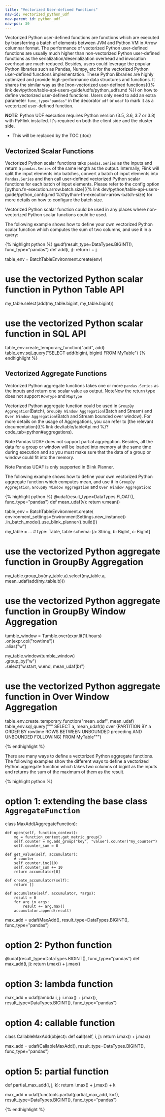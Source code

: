 ```yaml
---
title: "Vectorized User-defined Functions"
nav-id: vectorized_python_udf
nav-parent_id: python_udf
nav-pos: 30
---
```

<!--
Licensed to the Apache Software Foundation (ASF) under one
or more contributor license agreements.  See the NOTICE file
distributed with this work for additional information
regarding copyright ownership.  The ASF licenses this file
to you under the Apache License, Version 2.0 (the
"License"); you may not use this file except in compliance
with the License.  You may obtain a copy of the License at

  http://www.apache.org/licenses/LICENSE-2.0

Unless required by applicable law or agreed to in writing,
software distributed under the License is distributed on an
"AS IS" BASIS, WITHOUT WARRANTIES OR CONDITIONS OF ANY
KIND, either express or implied.  See the License for the
specific language governing permissions and limitations
under the License.
-->

Vectorized Python user-defined functions are functions which are executed by transferring a batch of elements between JVM and Python VM in Arrow columnar format.
The performance of vectorized Python user-defined functions are usually much higher than non-vectorized Python user-defined functions as the serialization/deserialization
overhead and invocation overhead are much reduced. Besides, users could leverage the popular Python libraries such as Pandas, Numpy, etc for the vectorized Python user-defined functions implementation.
These Python libraries are highly optimized and provide high-performance data structures and functions. It shares the similar way as the
[non-vectorized user-defined functions]({% link dev/python/table-api-users-guide/udfs/python_udfs.md %}) on how to define vectorized user-defined functions.
Users only need to add an extra parameter `func_type="pandas"` in the decorator `udf` or `udaf` to mark it as a vectorized user-defined function.

**NOTE:** Python UDF execution requires Python version (3.5, 3.6, 3.7 or 3.8) with PyFlink installed. It's required on both the client side and the cluster side. 

* This will be replaced by the TOC
{:toc}

## Vectorized Scalar Functions

Vectorized Python scalar functions take `pandas.Series` as the inputs and return a `pandas.Series` of the same length as the output.
Internally, Flink will split the input elements into batches, convert a batch of input elements into `Pandas.Series`
and then call user-defined vectorized Python scalar functions for each batch of input elements. Please refer to the config option
[python.fn-execution.arrow.batch.size]({% link dev/python/table-api-users-guide/python_config.md %}#python-fn-execution-arrow-batch-size) for more details
on how to configure the batch size.

Vectorized Python scalar function could be used in any places where non-vectorized Python scalar functions could be used.

The following example shows how to define your own vectorized Python scalar function which computes the sum of two columns,
and use it in a query:

{% highlight python %}
@udf(result_type=DataTypes.BIGINT(), func_type="pandas")
def add(i, j):
  return i + j

table_env = BatchTableEnvironment.create(env)

# use the vectorized Python scalar function in Python Table API
my_table.select(add(my_table.bigint, my_table.bigint))

# use the vectorized Python scalar function in SQL API
table_env.create_temporary_function("add", add)
table_env.sql_query("SELECT add(bigint, bigint) FROM MyTable")
{% endhighlight %}

## Vectorized Aggregate Functions

Vectorized Python aggregate functions takes one or more `pandas.Series` as the inputs and return one scalar value as output.
<span class="label label-info">Note</span>Now the return type does not support `RowType` and `MapType`

Vectorized Python aggregate function could be used in `GroupBy Aggregation`(Batch), `GroupBy Window Aggregation`(Batch and Stream) and 
`Over Window Aggregation`(Batch and Stream bounded over window). For more details on the usage of Aggregations, you can refer
to [the relevant documentation]({% link dev/table/tableApi.md %}?code_tab=python#aggregations).

<span class="label label-info">Note</span> Pandas UDAF does not support partial aggregation. Besides, all the data for a group or window will be loaded into memory at the same time during execution and so you must make sure that the data of a group or window could fit into the memory.

<span class="label label-info">Note</span> Pandas UDAF is only supported in Blink Planner.

The following example shows how to define your own vectorized Python aggregate function which computes mean,
and use it in `GroupBy Aggregation`, `GroupBy Window Aggregation` and `Over Window Aggregation`:

{% highlight python %}
@udaf(result_type=DataTypes.FLOAT(), func_type="pandas")
def mean_udaf(v):
    return v.mean()

table_env = BatchTableEnvironment.create(
            environment_settings=EnvironmentSettings.new_instance()
            .in_batch_mode().use_blink_planner().build())

my_table = ...  # type: Table, table schema: [a: String, b: BigInt, c: BigInt]

# use the vectorized Python aggregate function in GroupBy Aggregation
my_table.group_by(my_table.a).select(my_table.a, mean_udaf(add(my_table.b)))


# use the vectorized Python aggregate function in GroupBy Window Aggregation
tumble_window = Tumble.over(expr.lit(1).hours) \
            .on(expr.col("rowtime")) \
            .alias("w")

my_table.window(tumble_window) \
    .group_by("w") \
    .select("w.start, w.end, mean_udaf(b)")


# use the vectorized Python aggregate function in Over Window Aggregation
table_env.create_temporary_function("mean_udaf", mean_udaf)
table_env.sql_query("""
    SELECT a,
        mean_udaf(b)
        over (PARTITION BY a ORDER BY rowtime
        ROWS BETWEEN UNBOUNDED preceding AND UNBOUNDED FOLLOWING)
    FROM MyTable""")

{% endhighlight %}

There are many ways to define a vectorized Python aggregate functions.
The following examples show the different ways to define a vectorized Python aggregate function
which takes two columns of bigint as the inputs and returns the sum of the maximum of them as the result.

{% highlight python %}

# option 1: extending the base class `AggregateFunction`
class MaxAdd(AggregateFunction):

    def open(self, function_context):
        mg = function_context.get_metric_group()
        self.counter = mg.add_group("key", "value").counter("my_counter")
        self.counter_sum = 0

    def get_value(self, accumulator):
        # counter
        self.counter.inc(10)
        self.counter_sum += 10
        return accumulator[0]

    def create_accumulator(self):
        return []

    def accumulate(self, accumulator, *args):
        result = 0
        for arg in args:
            result += arg.max()
        accumulator.append(result)

max_add = udaf(MaxAdd(), result_type=DataTypes.BIGINT(), func_type="pandas")

# option 2: Python function
@udaf(result_type=DataTypes.BIGINT(), func_type="pandas")
def max_add(i, j):
  return i.max() + j.max()

# option 3: lambda function
max_add = udaf(lambda i, j: i.max() + j.max(), result_type=DataTypes.BIGINT(), func_type="pandas")

# option 4: callable function
class CallableMaxAdd(object):
  def __call__(self, i, j):
    return i.max() + j.max()

max_add = udaf(CallableMaxAdd(), result_type=DataTypes.BIGINT(), func_type="pandas")

# option 5: partial function
def partial_max_add(i, j, k):
  return i.max() + j.max() + k
  
max_add = udaf(functools.partial(partial_max_add, k=1), result_type=DataTypes.BIGINT(), func_type="pandas")

{% endhighlight %}
